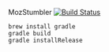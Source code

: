 MozStumbler
[![Build Status](https://travis-ci.org/dougt/MozStumbler.png)](https://travis-ci.org/dougt/MozStumbler.png)                                                                       

```
brew install gradle
gradle build
gradle installRelease
```
